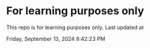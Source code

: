 # For learning purposes only
This repo is for learning purposes only.
Last updated at

Friday, September 13, 2024 8:42:23 PM

